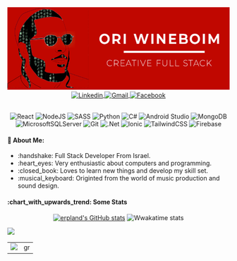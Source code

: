 <center>
<img src="https://github.com/erpland/erpland/blob/main/assets/banner.gif"/>
</center>

<div align="center">
<a href="https://www.linkedin.com/in/ori-wineboim/">
  <img align="center" alt="Linkedin" src="https://img.shields.io/badge/linkedin-%230077B5.svg?style=for-the-badge&logo=linkedin&logoColor=white" />
</a>
<a href="mailto:yanuka7@gmail.com.com">
  <img align="center" alt="Gmail" src="https://img.shields.io/badge/Gmail-D14836?style=for-the-badge&logo=gmail&logoColor=white" />
</a>
<a href="https://www.facebook.com/ORi.Win">
  <img align="center" alt="Facebook" src="https://github.com/shikhar1020jais1/Git-Social/blob/master/Icons/Facebook.png" />
</a>
</div>

<br/>

<div align="center">
  
  ![React](https://img.shields.io/badge/react-%2320232a.svg?style=for-the-badge&logo=react&logoColor=%2361DAFB)
  ![NodeJS](https://img.shields.io/badge/node.js-6DA55F?style=for-the-badge&logo=node.js&logoColor=white)
  ![SASS](https://img.shields.io/badge/SASS-hotpink.svg?style=for-the-badge&logo=SASS&logoColor=white)
  ![Python](https://img.shields.io/badge/python-3670A0?style=for-the-badge&logo=python&logoColor=ffdd54)
  ![C#](https://img.shields.io/badge/c%23-%23239120.svg?style=for-the-badge&logo=c-sharp&logoColor=white)
  ![Android Studio](https://img.shields.io/badge/Android%20Studio-3DDC84.svg?style=for-the-badge&logo=android-studio&logoColor=white)
    ![MongoDB](https://img.shields.io/badge/MongoDB-%234ea94b.svg?style=for-the-badge&logo=mongodb&logoColor=white)
    ![MicrosoftSQLServer](https://img.shields.io/badge/Microsoft%20SQL%20Sever-CC2927?style=for-the-badge&logo=microsoft%20sql%20server&logoColor=white)
  ![Git](https://img.shields.io/badge/git-%23F05033.svg?style=for-the-badge&logo=git&logoColor=white)
  ![.Net](https://img.shields.io/badge/.NET-5C2D91?style=for-the-badge&logo=.net&logoColor=white)
  ![Ionic](https://img.shields.io/badge/Ionic-%233880FF.svg?style=for-the-badge&logo=Ionic&logoColor=white)
  ![TailwindCSS](https://img.shields.io/badge/tailwindcss-%2338B2AC.svg?style=for-the-badge&logo=tailwind-css&logoColor=white)
  ![Firebase](https://img.shields.io/badge/firebase-%23039BE5.svg?style=for-the-badge&logo=firebase)

</div>

<h4>💬 About Me:</h4>
<ul>
  <li>:handshake: Full Stack Developer From Israel.</li>
  <li>:heart_eyes: Very enthusiastic about computers and programming.</li>
  <li>:closed_book: Loves to learn new things and develop my skill set.</li>
  <li>:musical_keyboard: Originted from the world of music production and sound design.</li>
</ul>

<h4>:chart_with_upwards_trend: Some Stats</h4>
<div align="center">

[![erpland's GitHub stats](https://github-readme-stats.vercel.app/api?username=erpland&card_width=300&theme=dracula&hide=prs,contribs)](https://github.com/erpland/github-readme-stats)
![Wwakatime stats](https://github-readme-stats-taupe-two.vercel.app/api/wakatime?username=erpland&hide_border=true&langs_count=3&theme=dracula)


</div>  
 
 <table>
  <tr>
  <td>
    <img src="https://github-readme-stats.vercel.app/api?username=erpland&card_width=300&theme=dracula&hide=prs,contribs"/>
    </td>
    <img src="https://github-readme-stats-taupe-two.vercel.app/api/wakatime?username=erpland&hide_border=true&langs_count=3&theme=dracula"/>
      <td>
    gr
    </td>
  </tr>
  
  </table>
<!--
**erpland/erpland** is a ✨ _special_ ✨ repository because its `README.md` (this file) appears on your GitHub profile.

Here are some ideas to get you started:

- 🔭 I’m currently working on ...
- 🌱 I’m currently learning ...
- 👯 I’m looking to collaborate on ...
- 🤔 I’m looking for help with ...
- 💬 Ask me about ...
- 📫 How to reach me: ...
- 😄 Pronouns: ...
- ⚡ Fun fact: ...
-->



![Alt text](https://spotify-recently-played-readme.vercel.app/api?user=6ibvcrra2ftjiiqyia74b7hhx)



